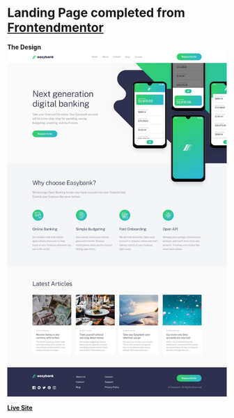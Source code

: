 # Landing Page completed from [Frontendmentor](https://www.frontendmentor.io)

**The Design**
![The Design](desktop-design.jpg)

**[Live Site](https://abiola-farounbi.github.io/Landing-Page/)**
